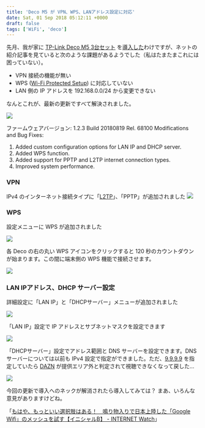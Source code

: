 ```yaml
---
title: 'Deco M5 が VPN、WPS、LANアドレス設定に対応'
date: Sat, 01 Sep 2018 05:12:11 +0000
draft: false
tags: ['WiFi', 'deco']
---
```


先月、我が家に [TP-Link Deco M5 3台セット](https://amzn.to/3VbWaom) を[導入した](/2018/08/deco-m5/)わけですが、ネットの紹介記事を見ていると次のような課題があるようでした（私はたまたまこれには困っていない）。

* VPN 接続の機能が無い
* WPS ([Wi-Fi Protected Setup](https://ja.wikipedia.org/wiki/Wi-Fi_Protected_Setup)) に対応していない
* LAN 側の IP アドレスを 192.168.0.0/24 から変更できない

なんとこれが、最新の更新ですべて解決されました。

<img src="deco-m5-firmware-20180819.png">

ファームウェアバージョン: 1.2.3 Build 20180819 Rel. 68100 Modifications and Bug Fixes:

1. Added custom configuration options for LAN IP and DHCP server.
2. Added WPS function.
3. Added support for PPTP and L2TP internet connection types.
4. Improved system performance.

### VPN

IPv4 のインターネット接続タイプに「[L2TP](https://ja.wikipedia.org/wiki/Layer_2_Tunneling_Protocol)」、「PPTP」が追加されました [![](http://13.230.26.187/wp-content/uploads/2018/09/deco-m5-vpn-300x263.png)](http://158.101.138.193/wp-content/uploads/2018/09/deco-m5-vpn.png)

### WPS

設定メニューに WPS が追加されました


<img src="deco-m5-wps1.png">

各 Deco の右の丸い WPS アイコンをクリックすると 120 秒のカウントダウンが始まります。この間に端末側の WPS 機能で接続させます。

<img src="deco-m5-wps2.png">


### LAN IPアドレス、DHCP サーバー設定

詳細設定に「LAN IP」と「DHCPサーバー」メニューが追加されました

<img src="deco-m5-lan-dhcp1.png">

「LAN IP」設定で IP アドレスとサブネットマスクを設定できます

<img src="deco-m5-lan-ip.png">

「DHCPサーバー」設定でアドレス範囲と DNS サーバーを設定できます。DNS サーバーについては以前も IPv4 設定で指定ができました。ただ、[9.9.9.9](/2017/11/quad9/) を指定していたら [DAZN](https://www.dazn.com/) が提供エリア外と判定されて視聴できなくなって戻した...


<img src="deco-m5-dhcp-server.png">

今回の更新で導入へのネックが解消されたら導入してみては？ まあ、いろんな意見がありますけどね。

「[もはや、もっといい選択肢はある！　鳴り物入りで日本上陸した「Google Wifi」のメッシュを試す【イニシャルB】 - INTERNET Watch](https://internet.watch.impress.co.jp/docs/column/shimizu/1120372.html)」
